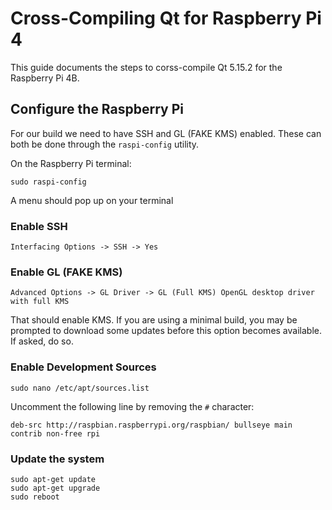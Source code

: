 # Cross-Compiling Qt for Raspberry Pi 4
This guide documents the steps to corss-compile Qt 5.15.2 for the Raspberry Pi 4B.


## Configure the Raspberry Pi
For our build we need to have SSH and GL (FAKE KMS) enabled. These can both be done through the `raspi-config` utility.  

On the Raspberry Pi terminal:

	sudo raspi-config
	
A menu should pop up on your terminal

### Enable SSH

	Interfacing Options -> SSH -> Yes
	
### Enable GL (FAKE KMS)

	Advanced Options -> GL Driver -> GL (Full KMS) OpenGL desktop driver with full KMS

That should enable KMS. If you are using a minimal build, you may be prompted to download some updates before this option becomes available. If asked, do so.

### Enable Development Sources

	sudo nano /etc/apt/sources.list
	
Uncomment the following line by removing the `#` character:

	deb-src http://raspbian.raspberrypi.org/raspbian/ bullseye main contrib non-free rpi
	
### Update the system

	sudo apt-get update
	sudo apt-get upgrade
	sudo reboot


